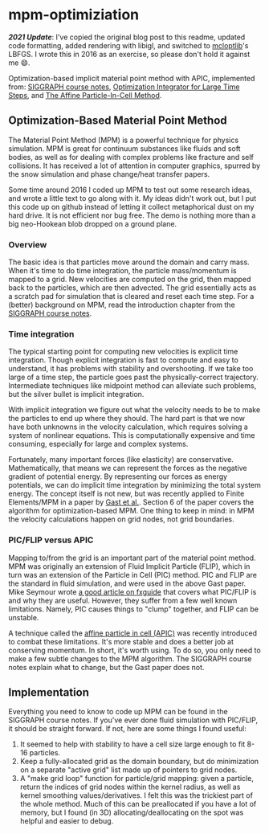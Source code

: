 # mpm-optimiziation

***2021 Update***: I've copied the original blog post to this readme, updated code formatting, added rendering with libigl, and switched to [mcloptlib](https://github.com/mattoverby/mcloptlib)'s LBFGS.
I wrote this in 2016 as an exercise, so please don't hold it against me :smile:.

Optimization-based implicit material point method with APIC,
implemented from: [SIGGRAPH course notes](http://web.cs.ucla.edu/~cffjiang/mpmcourse/mpm_course_nodes.pdf),
[Optimization Integrator for Large Time Steps](https://www.math.ucla.edu/~jteran/papers/GSSJT15.pdf),
and [The Affine Particle-In-Cell Method](https://disney-animation.s3.amazonaws.com/uploads/production/publication_asset/104/asset/apic-aselle-final.pdf).

## Optimization-Based Material Point Method

The Material Point Method (MPM) is a powerful technique for physics simulation.
MPM is great for continuum substances like fluids and soft bodies, as well as for dealing with complex problems like fracture and self collisions.
It has received a lot of attention in computer graphics, spurred by the snow simulation and phase change/heat transfer papers.

Some time around 2016 I coded up MPM to test out some research ideas, and wrote a little text to go along with it.
My ideas didn't work out, but I put this code up on github instead of letting it collect metaphorical dust on my hard drive.
It is not efficient nor bug free.
The demo is nothing more than a big neo-Hookean blob dropped on a ground plane.

### Overview

The basic idea is that particles move around the domain and carry mass.
When it's time to do time integration, the particle mass/momentum is mapped to a grid.
New velocities are computed on the grid, then mapped back to the particles, which are then advected.
The grid essentially acts as a scratch pad for simulation that is cleared and reset each time step.
For a (better) background on MPM, read the introduction chapter from the [SIGGRAPH course notes](http://alexey.stomakhin.com/research/siggraph2016_mpm.pdf).

### Time integration

The typical starting point for computing new velocities is explicit time integration.
Though explicit integration is fast to compute and easy to understand, it has problems with stability and overshooting.
If we take too large of a time step, the particle goes past the physically-correct trajectory.
Intermediate techniques like midpoint method can alleviate such problems, but the silver bullet is implicit integration.

With implicit integration we figure out what the velocity needs to be to make the particles to end up where they should.
The hard part is that we now have both unknowns in the velocity calculation, which requires solving a system of nonlinear equations.
This is computationally expensive and time consuming, especially for large and complex systems.

Fortunately, many important forces (like elasticity) are conservative.
Mathematically, that means we can represent the forces as the negative gradient of potential energy.
By representing our forces as energy potentials, we can do implicit time integration by minimizing the total system energy.
The concept itself is not new, but was recently applied to Finite Elements/MPM in a paper by [Gast et al.](https://www.math.ucla.edu/%7Ejteran/papers/GSSJT15.pdf).
Section 6 of the paper covers the algorithm for optimization-based MPM.
One thing to keep in mind: in MPM the velocity calculations happen on grid nodes, not grid boundaries.

### PIC/FLIP versus APIC

Mapping to/from the grid is an important part of the material point method.
MPM was originally an extension of Fluid Implicit Particle (FLIP), which in turn was an extension of the Particle in Cell (PIC) method.
PIC and FLIP are the standard in fluid simulation, and were used in the above Gast paper.
Mike Seymour wrote [a good article on fxguide](https://www.fxguide.com/fxfeatured/the-science-of-fluid-sims/) that covers what PIC/FLIP is and why they are useful.
However, they suffer from a few well known limitations.
Namely, PIC causes things to "clump" together, and FLIP can be unstable.

A technique called the [affine particle in cell (APIC)](https://dl.acm.org/doi/10.1145/2766996) was recently introduced to combat these limitations.
It's more stable and does a better job at conserving momentum.
In short, it's worth using. To do so, you only need to make a few subtle changes to the MPM algorithm.
The SIGGRAPH course notes explain what to change, but the Gast paper does not.

## Implementation

Everything you need to know to code up MPM can be found in the SIGGRAPH course notes.
If you've ever done fluid simulation with PIC/FLIP, it should be straight forward. If not, here are some things I found useful:

1. It seemed to help with stability to have a cell size large enough to fit 8-16 particles.
2. Keep a fully-allocated grid as the domain boundary, but do minimization on a separate "active grid" list made up of pointers to grid nodes.
3. A "make grid loop" function for particle/grid mapping: given a particle, return the indices of grid nodes within the kernel radius, as well as kernel smoothing values/derivatives. I felt this was the trickiest part of the whole method. Much of this can be preallocated if you have a lot of memory, but I found (in 3D) allocating/deallocating on the spot was helpful and easier to debug.